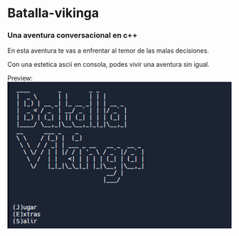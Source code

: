 # Batalla-vikinga
### Una aventura conversacional en c++

En esta aventura te vas a enfrentar al temor de las malas decisiones.

Con una estetica ascii en consola, podes vivir una aventura sin igual.

Preview:
<img src="preview.png">
